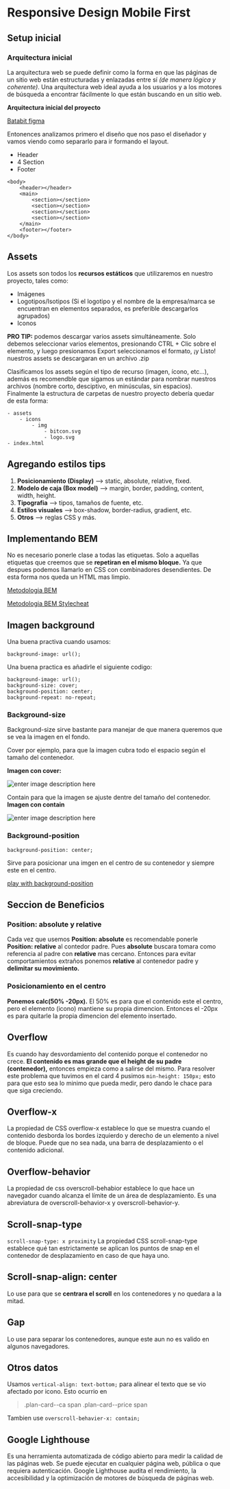 # Responsive Design Mobile First

## Setup inicial

### Arquitectura inicial
La arquitectura web se puede definir como la forma en que las páginas de un sitio web están estructuradas y enlazadas entre sí _(de manera lógica y coherente)_. Una arquitectura web ideal ayuda a los usuarios y a los motores de búsqueda a encontrar fácilmente lo que están buscando en un sitio web.

**Arquitectura inicial del proyecto**

[Batabit figma](https://www.figma.com/file/sMmlQaZldfDcLERYYWe6h4/Bata-Bit?node-id=44%3A594)

Entonences analizamos primero el diseño que nos paso el diseñador y vamos viendo como separarlo para ir formando el layout.

- Header
- 4 Section
- Footer
```
<body>  
	<header></header>  
	<main>  
		<section></section>  
		<section></section>  
		<section></section>  
		<section></section>  
	</main>  
	<footer></footer>  
</body>
```

## Assets
Los assets son todos los  **recursos estáticos**  que utilizaremos en nuestro proyecto, tales como:
* Imágenes  
* Logotipos/Isotipos (Si el logotipo y el nombre de la empresa/marca se encuentran en elementos separados, es preferible descargarlos agrupados)
* Iconos

**PRO TIP:** podemos descargar varios assets simultáneamente. Solo debemos seleccionar varios elementos, presionando CTRL + Clic sobre el elemento, y luego presionamos Export seleccionamos el formato, ¡y Listo! nuestros assets se descargaran en un archivo .zip

Clasificamos los assets según el tipo de recurso (imagen, ícono, etc…), además es recomendble que sigamos un estándar para nombrar nuestros archivos (nombre corto, desciptivo, en minúsculas, sin espacios).
Finalmente la estructura de carpetas de nuestro proyecto debería quedar de esta forma:
```
- assets 
	- icons 
		- img 
			- bitcon.svg 
			- logo.svg 
- index.html
```
## Agregando estilos tips
1. **Posicionamiento (Display)** --> static, absolute, relative, fixed.
2. **Modelo de caja (Box model)** --> margin, border, padding, content, width, height.
3. **Tipografia** --> tipos, tamaños de fuente, etc.
4. **Estilos visuales** --> box-shadow, border-radius, gradient, etc.
5. **Otros** --> reglas CSS y más.

## Implementando BEM
No es necesario ponerle clase a todas las etiquetas. Solo a aquellas etiquetas que creemos que se **repetiran en el mismo bloque.** Ya que despues podemos llamarlo en CSS con combinadores desendientes. De esta forma nos queda un HTML mas limpio.

[Metodologia BEM](https://en.bem.info/methodology/quick-start/)

[Metodologia BEM Stylecheat](https://9elements.com/bem-cheat-sheet/)

## Imagen background
Una buena practiva cuando usamos:
```
background-image: url();
```
Una buena practica es añadirle el siguiente codigo:
```
background-image: url();
background-size: cover;
background-position: center;
background-repeat: no-repeat;
```
### Background-size
Background-size sirve bastante para manejar de que manera queremos que se vea la imagen en el fondo.

Cover por ejemplo, para que la imagen cubra todo el espacio según el tamaño del contenedor.

**Imagen con cover:**

![enter image description here](https://static.platzi.com/media/user_upload/Captura%20de%20pantalla%202020-10-26%20221335-02d64ad3-d0ab-4649-860b-2a06460064e5.jpg)

Contain para que la imagen se ajuste dentre del tamaño del contenedor.
**Imagen con contain**

![enter image description here](https://static.platzi.com/media/user_upload/Captura%20de%20pantalla%202020-10-26%20221434-9169541a-a4d2-4e18-837f-c1812e9beae1.jpg)

### Background-position
```
background-position: center;
```
Sirve para posicionar una imgen en el centro de su contenedor y siempre este en el centro.

[play with background-position](https://www.w3schools.com/cssref/playit.asp?filename=playcss_background-position)

## Seccion de Beneficios
### Position: absolute y relative
Cada vez que usemos **Position: absolute** es recomendable ponerle **Position: relative** al contedor padre. Pues **absolute** buscara tomara como referencia al padre con **relative** mas cercano. Entonces para evitar comportamientos extraños ponemos **relative** al contenedor padre y **delimitar su movimiento.**
### Posicionamiento en el centro
**Ponemos calc(50% -20px).**  El 50% es para que el contenido este el centro, pero el elemento (icono) mantiene su propia dimencion. Entonces el -20px es para quitarle la propia dimencion del elemento insertado.

## Overflow
Es cuando hay desvordamiento del contenido porque el contenedor no crece. **El contenido es mas grande que el height de su padre (contenedor),** entonces empieza como a salirse del mismo. 
Para resolver este problema que tuvimos en el card 4 pusimos ```min-height: 150px;``` esto para que esto sea lo minimo que pueda medir, pero dando le chace para que siga creciendo.

## Overflow-x
La propiedad de CSS overflow-x establece lo que se muestra cuando el contenido desborda los bordes izquierdo y derecho de un elemento a nivel de bloque. Puede que no sea nada, una barra de desplazamiento o el contenido adicional.
## Overflow-behavior
La propiedad de css overscroll-behabior establece lo que hace un navegador cuando alcanza el límite de un área de desplazamiento. Es una abreviatura de overscroll-behavior-x y overscroll-behavior-y.
## Scroll-snap-type
```scroll-snap-type: x proximity```
La propiedad CSS scroll-snap-type establece qué tan estrictamente se aplican los puntos de snap en el contenedor de desplazamiento en caso de que haya uno.
## Scroll-snap-align: center
Lo use para que se **centrara el scroll** en los contenedores y no quedara a la mitad.
## Gap
Lo use para separar los contenedores, aunque este aun no es valido en algunos navegadores.
## Otros datos
Usamos ```vertical-align: text-bottom;``` para alinear el texto que se vio afectado por icono. Esto ocurrio en
> .plan-card--ca span
> .plan-card--price span

Tambien use ```overscroll-behavier-x: contain;```

## Google Lighthouse
Es una herramienta automatizada de código abierto para medir la calidad de las páginas web. Se puede ejecutar en cualquier página web, pública o que requiera autenticación. Google Lighthouse audita el rendimiento, la accesibilidad y la optimización de motores de búsqueda de páginas web.
